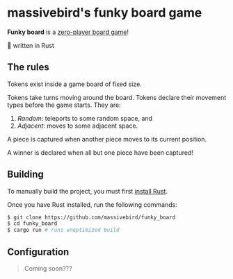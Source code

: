 # massivebird's funky board game

__Funky board__ is a [zero-player board game](https://en.wikipedia.org/wiki/Zero-player_game)!

🦀 written in Rust

## The rules

Tokens exist inside a game board of fixed size.

Tokens take turns moving around the board. Tokens declare their movement types before the game starts. They are:

1. _Random_: teleports to some random space, and
2. _Adjacent_: moves to some adjacent space.

A piece is captured when another piece moves to its current position.

A winner is declared when all but one piece have been captured!

## Building

To manually build the project, you must first [install Rust](https://www.rust-lang.org/tools/install).

Once you have Rust installed, run the following commands:

```bash
$ git clone https://github.com/massivebird/funky_board
$ cd funky_board
$ cargo run # runs unoptimized build
```

## Configuration

> Coming soon???
